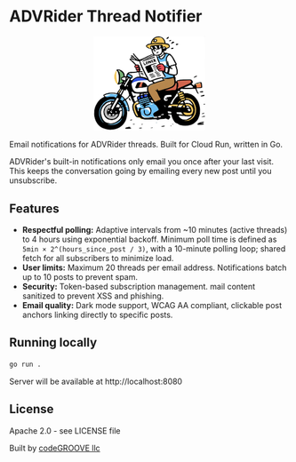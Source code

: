 # ADVRider Thread Notifier

<p align="center">
  <img src="media/logo.png" alt="ADVRider Notifier Logo" width="200">
</p>

Email notifications for ADVRider threads. Built for Cloud Run, written in Go.

ADVRider's built-in notifications only email you once after your last visit. This keeps the conversation going by emailing every new post until you unsubscribe.

## Features

- **Respectful polling:** Adaptive intervals from ~10 minutes (active threads) to 4 hours using exponential backoff. Minimum poll time is defined as `5min × 2^(hours_since_post / 3)`, with a 10-minute polling loop; shared fetch for all subscribers to minimize load.
- **User limits:** Maximum 20 threads per email address. Notifications batch up to 10 posts to prevent spam.
- **Security:** Token-based subscription management. mail content sanitized to prevent XSS and phishing.
- **Email quality:** Dark mode support, WCAG AA compliant, clickable post anchors linking directly to specific posts.

## Running locally

```bash
go run .
```

Server will be available at http://localhost:8080

## License

Apache 2.0 - see LICENSE file

Built by [codeGROOVE llc](https://codegroove.dev)
